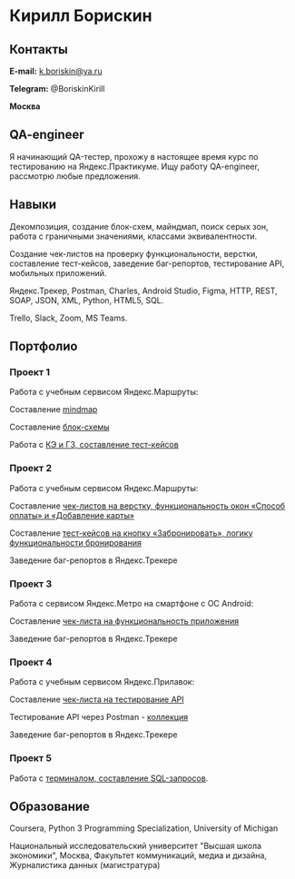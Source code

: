 # Кирилл Борискин

## Контакты

**E-mail:** k.boriskin@ya.ru

**Telegram:** @BoriskinKirill

**Москва**

## QA-engineer
Я начинающий QA-тестер, прохожу в настоящее время курс по тестированию на Яндекс.Практикуме. Ищу работу QA-engineer, рассмотрю любые предложения. 

## Навыки

Декомпозиция, создание блок-схем, майндмап, поиск серых зон, работа с граничными значениями, классами эквивалентности.

Создание чек-листов на проверку функциональности, верстки, составление тест-кейсов, заведение баг-репортов, тестирование API, мобильных приложений.

Яндекс.Трекер, Postman, Charles, Android Studio, Figma, HTTP, REST, SOAP, JSON, XML, Python, HTML5, SQL. 

Trello, Slack, Zoom, MS Teams. 

## Портфолио

### Проект 1
Работа с учебным сервисом Яндекс.Маршруты: 

Составление <a href="https://viewer.diagrams.net/?tags=%7B%7D&highlight=0000ff&edit=_blank&layers=1&nav=1&title=%D0%BC%D0%B0%D0%B8%CC%86%D0%BD%D0%B4%D0%BC%D0%B0%D0%BF%20%D1%84%D0%B8%D0%BD%D0%B0%D0%BB.drawio.png#R7V1bc9tGlv41rtrdKqLQjVvjkZSoJJN1kplk1rFfpiiJkpmRRYWiY3t%2B%2FQIkunm6%2BwAEAXSjCcKpUiQSBECc%2B%2B07b4KrT1%2B%2F2yxePr5d3y%2Bf3lD%2F%2Fuub4PoNpSEJE49mv%2BSvfdu%2FRlkae%2BH%2BtcfN6n7%2FKjm88OvqP8viRb949fPqfvkqHbhdr5%2B2qxf5xbv18%2FPybiu9tths1l%2Fkwx7WT%2FJVXxaPS%2B2FX%2B8WT8WrPr%2Ff%2FPV3q%2Fvtx%2BJoEqeHN75frh4%2FFhdnNNm%2F8WnBDy6%2By%2BvHxf36C3gpmL8Jrjbr9Xb%2F26evV8un%2FBnyJ7P%2F3E3Ju%2BKGN8vnbZ0PfLd%2B9%2Bfzl9XDj083%2F3q%2FmXz96f3tahKw4ua23%2Fh3Xt5nj6D483n9nP1vtll%2Ffr5f5ufxs7%2FWm%2B3H9eP6efH0v%2Bv1S%2FYiyV78Y7ndfisIuPi8XWcvfdx%2BeireXX5dbX8vPp7%2F%2Fj7%2F3YuKv66%2Fgreuv%2FE%2Fnrebb7%2FzE%2BR%2FgE%2Flfx4%2BtvuLf%2B5h%2FbwtboTmf%2BvPqXh0r%2BvPm7tlxcPhHLfYPC63VQ9xf1z%2B4MAFCip8t1x%2FWmb3lx2wWT4ttqu%2FZI5bFCz6KI4TH%2F1lvcpumfqFTNGk4KRCngLmy6fY32jxqQMnZL%2BA2zi8tOMPnFf%2BfA7u6fd3v71b%2FPjv1x%2Fef3%2F3mv48IXZ5hZzAKyrNBe%2F4p%2FFOp7yCPsTIDq9EgTVeqXocfy2ePhdf4U32gKc3%2Bc%2FZ9e5nuPsZ7X5O32TkZtmH%2FPzP9Gr3or97cf%2BTgd%2BD3U%2B6%2BznTWPLAfzkDffm42i5%2FfVnsaPcls1Qyry02d5xt6Cmq46%2FlZrv8WknA4t0gVAgRxR4rBOkLMCjcSnwEtiTyy8kuEayCOj9%2FfZd8W5FPP%2F199uPz39jn4N3v%2F%2BHUQZ%2FaGWr4h9XT09X6ab3ZfZfg4eGB3t1lr79uN%2Bt%2FL8E79%2FFtHMWt5DzQ5fzLvxcLto3obHb9%2FfXD3%2F5vlrz%2FMqF25FzhLmEiuhdzlJGC0Xs4hVPQZ9g5p7RSDdFI0dayT%2BJehD8OjQk%2FeclCoh%2F%2B%2FCN59%2FuH9d16Fry%2B%2FTChqR1e6YjuOM%2FRI46lalqWcYlpSdJb3xJ79aUwqu5a8fRSxj29vau29%2FSECwd9v5T7fm47coSFsiMXB%2FW8OFUqmzz59epx%2B8g%2B0tUy%2FPvff376%2Fm8%2F%2FnwzsSR%2BDcKxpuFXn45dWFP6UkueXRrL2p2kxrQ7yl08BTeyl132spRMUtlLpCm7Z6%2BYhB%2Fmv5G%2Fbr5dzR7nv3348m2Ss1di13sA7PFe4o6z4BX0GaZueQKh7gnQ%2BGlbPEyJ1PGfn9f8jcnr7jFPswOyx%2FV19%2BT4%2B9lvj7v%2F5y7FDXcgMqdhvvupOBb7RNIuc7RPJM3gR3zwkb13Mtu9ewVyUvPCFzl4LYyfioKfc5DAEtcKwVWugfezv0p0OM%2Fh3sSp9sfc8OeVPf79Iyu%2BvUnXqEPGru9MJWrewvd1ZypEnCkSm%2FKmiO6Bum7vkpYG736xZA8oreM7trx9aKXEorrRTMjsWDwimKxgOlYzXtZtp3KiUE2u7x%2BOOdeMnh2rDoNTLflmRPj65jM7VU%2FEmCXntZvc9BFgeIUthVYamllR9%2FFlY7s32tCoilQDla004%2BfxQQoiBpfjtaf%2BTXEbpq9vitMg9JjEbQlDjDGW2SBBB64kquFCqwrO9%2FwsGoFKLs5E3UQuOj%2FJL8vNKntKy43dSKOqSlVD9dnRfBPQcsNdw8jL7C34Fzcz2tl3UE9NjpzasBm3W2qZ5FweyFxORi6XuNySfUe4fEJDz0%2Fhv7AzNrfG5WjDi6U0T4%2B%2Bai3GrGoGOtpg1nnTUF3jjPeB2VVcZ09S%2FCFasqiJkuc12AiG9hPEI6%2B0Fn9brKL0l0a%2BXVYZLcVJrIK7MIml8iQhShKMEMvtyEiSIs8tzEBaPQBxvagMGAzgS%2BlbPxwP09iLZY0dk9odo130GuB8lTboNvjj86cX5YBWFbx2widHFvfLh8Xnp20roeQ2%2FLhUpp13hLXz4AyX6qYiPSeqaUn%2BM%2BWVtUOaT8nEXYHfr%2BUCnMjcwfLcXMvcoSW83nN5D1H%2BX3EceH3%2FD83x7f51o1SSSNHVYe0Un%2BoDdFdvq3j8Z9hVaqhgUdUxXEPt2PEFJkQJMkJzbeh4M4kBXmrKFw7yAe2cD%2BpKPkotS8n98yQg%2BsQ6z0u2GhGguON9o%2FW%2FRFKXjWTzsdqfVHe73bT2QpyoIg6tXDhRkgRhmHiR7kvEmC%2Bhthg24Uh0EiFwXKUcq310M1RQNSxw1Eb0lmLGCWopxTxggvYWcVbdtSmbARV5KCtmodStKuM2LHCCMs70bz7BBBWy7wVSHZHFunb2U66zoX5mxIuZIfob9hlOSifY5AIbzbQZFwh68nIyyau%2BOuGxED8RR3ZO9ZIUrdL5vKNQnS7rg5eXn2UOHLMpBwaAHzj4hG0o7oagB0pH4CRAEjgEoW6ceoEpoY5NkvcCSBrkHdyQqnHkEdirgUwYYjROYmEEOqexnvY3lKY7Moh7RtPffteeV0kFTkUWqdmFfnSM3FjuDn9ciGtQ5fsfGG5%2BePUCEAkqee04U%2FY2KlZ53038QQgUpBd750b9uy70fpLIlpxGouILFX2AeOihKS1PSuIz9PnuHn1bKKdqEKcjVJJJaoFmlPm1iBYlWGBljmwl4AtNPbCiUAtLt%2F5h1tKsz2UlUgoDgUopIiUWouKH4XExLzRFSaQi34qSIviFQBxc6AZKSUI8KfWR1CNrKES581KXJchEtRIQLdl9iJGA0duguqnguMsR6y4HPp3el8eBU8JxsCIXKdj9PEQrElI9g2uThMenrZ2koWN1gJKcEQEWbl74kYqzLzo41ars%2FvhMvuPFp9xWPd%2B%2BvpjOEbUh7ilWTunb8gPKXZBjad0ugBIqu4pUbNeKUnh7oFY3at80Up2OvGgSIe4jRpHAFEUoHk1XUARLpvscLoXKxBMBuQKXIioyaUVe9qRAzg0ih7FKZJLgmL0YQEkUeDyj1T2dLY9F95AKM9R9VanIjvfPWUIomQQa64XswHonj4JSpp4uSPXTdTf%2FiT88vZXDmb6NJpzuJodaqjlkYTdVWaomcBzCnkTjdmqfPXGH9BTbSQDMFwFpTf%2BSbCSNiChCHrOR4aHw2b2N1KcIR3XTubqxBHA9CammbpqCdmXek6ZufPvqhrVVN1Oi5X0Hp1w0opNAdLEczeb6XmzMAUdC36Jf%2FfVl8Sw9eU6Ru%2F1TytMZm8fb%2F8pFJydqrqfy%2Fwfhf%2B8em7%2FrbH9YfFo9fdsfLfIZxYne%2F5q9%2BNvy61Z9Y3%2Bi6Wa1eNr%2F%2Bv3y6a%2FldnW32P%2F5unh%2BnbwuN6s9gfyMDtvJ4mn1%2BLy%2F0GsmQltwE3Xa67sG9qzTBXjD31Ka%2FKbg4DmoYcltf9d7gM0yfDFR5Go5H1AyaShe3vNJFwOIjghrqmlVrqGhpB4iESirqSiXdi6qgV109KHHyrSuaxB2PkhQYs5jZaY1DDMHtCk2WBTLM%2FcR8T1mDCcJf3B28dZHhuXP3ZYvqzEsa8WwCsYXTT1GDp2jxC7v2sVOHnmXP%2FekJ96NSBveVXGGkJOZZlg6MmwvDGsrk64xbDvvQDkZtc%2Bww9%2B05ybD2oLQ0Bg2acOw6skC%2Bwx7frVKOgiOjWyVglSOjc%2FdJyiZVoTwcXOQUoKrZmCbEpxFhVnaK%2FA7AfmnGUhWXWlCc4YpoURBBqRx4IXIKBtWGmLE3ChbWNJ7VofASvqRgd8jrAN7eFQMIqTxDO2AMZiA5wFPQxmlQECnIJ%2FbcijcFYIRNRNLIg%2FbUonWZKnHKmxAO6rhRa%2B6gkeBghQdooB2knAOTQg1miZIdh0XQ1PUxPs%2F69vJgwxCkwi7e%2BmQKKi64j6Gl4SKZGKIgpw1Gsqj3ocNzaEPpHL%2F8WBI1FTlMUoDrCMblUhjMBslnmtZwzwrl85BW8iQaogLzEfhy8gBUcHKIGdU0oUGTd9UajCTtOkc%2FFkfGnffzL0rmkuwdn49JB0RsejrLPdvJcAaTwfNRXEa1Z4CMFjzjnDLXIeL1NmZhkxAATfAIe8h0x5bXUppCcCWseA2QUbBO23SmQKqz4HEAwMCPiifpRb6dqedanbGsyIqO3dphNgSTAkYw%2BlPcFdgSoDYz0Akpbh217I3EAAbA2fzhBsBe6oY1iDly2NDiXYSeF1xwvPnjDhUexhJRHRFQX1ETRiL3JKSBFgi0X7PFqpBuKJvpimwF772maScqrqhgEHGFWAZ%2FYNMdEPCJtij6CN2GmJ7Y6YQwX9DmcnYGCgrXxJb2gt7ksFBsWcM9FGah49Rt51PYnZwI3qbGuX9beO%2BpRb7lpildkeVhWjTqas4kE8UqPxluMrGSjL4oolbKP4p5pTUBp6SssbiMLh8Rj5toWJmwApRfpjwhPQ4W28SF35MXHyw5m1fozkyx4CwUoV7JgxZJEMTRI0xaizsZZahXU5USk0UYHcIgay2JrPUS5iqxjDx9XHAutqMJapljSPtZIY1GkfmbazRSjHyfDmJskfRcFK71f0KfjmanHOaLvSYwqhRTV2XmNN1qaVO62HrOi6yxnVdpOo6wprrOhWDMo50xWlY1xEfi%2FpKo69TuK8rnx9wMbJ%2FshyUsBHrlkAfNmfhlNZl4c7NdUtAXyS3ZJYxTm7X7JYzEmdZg3AAIgsI5EowqdW2TIOH%2Bw18f5fX0h7nuyM4%2BX2qJEuTdEQkPwSOg10j2ASI8ryZzlmeI93vOG1nB5tkVUfeMMMb3Sdn28VuFHGRRvSQtnUiWHGE2ZYQpCRikLkQBWu9SK3ggzRDyW%2BFANJlFqQXYPZUsc2HyR6YNcHWg6o7oztcbjHqZNM6ufZypP4wxUvuR8eLG3mjL94IHeONBtsbRt4wxBtu%2BXIESW%2F1zBvH9xMMljn4KV1hDjYqDmd4o%2Fu6drsgsLxPewwCpW%2FdSxAoiuppvVDQr1yzddmhIPFTGVVvEvjYsJzlaDBoAKVzLsrZgKINaxthxyK7oAECzUjnGnR2LErji1JHOndMZ8cirmDAWbxe6ezYhrhgwBm5XunsViBEAueC5A4zKL0SunOQzZarjRv0rI6ErkHowLG0VxNU3VFz16AzdYvOqXP9TwMRaD7JZJ%2FQ5GXxtPzhzz%2BSd79%2FWN%2BtZ8Hr2w9iKb2RXVotJbXDjFaXktr5YEG7pecIBV0aF3GNqPhD9N0KkPiNn3cFoSy7X1FasNL9pa1FFoNrU57bhyUABORm4En90E%2BUwbgkFNChx7L6YWBuMq5BGvDM4AwMqcfv1u%2F%2BfP6yevjx6eZf7zeTrz%2B9v11N6pq8tPNsMN70nyqTvlRF0qo9RpcqJ7IMgJBig1Km1Pfr59Xr63J%2F1Imq3PWS7zQG1doZALaK3kg9uhCWaiZXbudiZFq8xJcBZhfns80zof59bMsgAyZCXlt47R%2Fw0tzZC2jJTNA4UuenS1BvghQxFMZQb1Icf0TAGUpFfR3pMD%2BAcAaDANRXWpuAwmwCW1O5EtE%2BcrgSPeVKZYP1A2EeBPAqtIqXJMYqR83dft8rAIpWoeQU1AimSSKTP3hSBAA%2FCCOAEIiZ0OVQxysX4mgbB7gMEVhMZdwMcdprYKOuCsIerBADFyLA4Oz0Rw6%2BJ8IdHQZEB8jXlM3hhHBrrbJFV9gxiPIZgWvpcLC7L57d3qwc5vOSTFyIwCGJPTkSxqOpMEgMWIxaym3%2FMlI6DEf%2F8rQ0hIpEFiCiFwUIIqZBBwHJzI2%2BpfOME%2FhIU2qE4f9TUxs5xHjLqLVH33L0LUffUtNSJI0QLYX6lsYgnwXYxqilWmopMSeiSxVcMwgFIgQyLTQQFCYFxV0oGEU3VPuuc%2FkwIh%2BmOKIc9FES4pl2MFQnvNIG9Rz15cMItjfTB68z8BUicJ9iycylaQskEo0Qd1jsIrPjDosvMmqLUVuM2sIZbaH5FpTFnr69KmZWg2eK5K2uBYwyAxwO1ybPwLsxZ7DzJ1GaKfQU%2FJNXTk1QX9Du9ggxBqZuGoLNNiGIBwYhOkfoElHP1wuczC5dSpZBwsAYLiHnod3wqUN8L%2FDh%2B0nfpKrc%2Bsgkoz548gSRx8NLqNQCuxTBuwOmwsMQnsT0UowNYx6fM%2BmRLiUbxBPgC95wZxG6kgTbJzc4GmXPB90nhS0nMEckfmYjKyjHwPH0wNFK4UnZE3hiNHUhVEWIUVWbi%2FxTqKEjj2LP%2BNj61eEpRQR4NMQcPGPLWMWAJqIRX1B%2B%2F7TYPK4KPvPzXxAuI%2FRlW8L1Vxmb3m5WJ%2FPx7q1VRv6cFrtrezQqLn%2FgZf%2FuafH6Kt3v29f1T%2BvNp3zm42SNrX6tsPhaR8t6WPQiVa4OTRZYsmyupbGETIqPw2waAdvZRPHQBzVAmKgSzRto%2BU4vTioVvBs5bwUPC8F3F6Mo8N6aadjjVPCfFs%2BP0mf%2B8c9ycpdrn5fLUT00Yh7vw4IZNbtOMx8bHvPvY0%2BB3Z4CeYjOWl%2BBuF3RWleu0MUtepdXADiWiIk9DmAKG6KwMY049AJjPVHh8Hb7xHdsefugE%2F5%2BsWQP7VAGSFgbEjV0DMEt0tNoI6E7IbRjEG6Rc0hAQyG0WxAFJKIjoc0Q2jEQt3h4YH1uEDp2zEaHI265iSEjGM3AoG8XbR1as%2BcgfUSlw9Qc1BUSDBU91Hr3DJOvQrCWLNDAIZ3NmaBJyGW5JHcRNEWBDGbO%2FMjTS27oPnBmLMUTIk04o1S2lsqTGhk77ERUMkt%2BeZsmnwqUcio8j0R9WXjF2a7BRWEyHN6kf3minabMk3MgcZoJt94SGWDSHZmTbptDYcakuyukL6V6ozD4XBILJM0JxdHnKUwld1teQx0ikyexjwF3BVgfqbkaaWgTD8l1Jhcj4weWJpoWT46xevk0nVQRVYzbHNiQqxJZE0UAWIuIwF2FskG7IGliBDcZWM3PoMlAGhgvV5puZN%2FHl%2FsFrt6g3tOBsWlrT0q%2FNKy5wevC4djyYv4QBSeluOBEyPiJOcGJnNtG4HYii9VNZEWOrYWKeqsq1idYGUvQozzRK6VdS1kiTeMXawtrZhqnsKVkXpLxG5pNEtEN7xz1YwTPmFht3orGfLuJjnhHPMJTvcALScRFCVWcQ%2BL7iCjaRT2JR9fwFIeBuwE1apyOtafEzjWcHXf4zoPSkWP9KcnYcWaI0L31pyS%2Fbp7Y9mf2%2FMPN%2Fdv7l9Xrb9%2FuJ7rm7m%2FXTXcWtRnB0AfU2wY59G4a6N%2BLpyB1ioKkgWK9eBL2liHDSdigSffiSdhb6gsnIe2VhMe3MTpJw96iEZyGwUjD02noWJwRlffn9TQA7vqUt2iNU%2Bb8fAwbH%2BbW0FFCc3k8N6ad%2B8vLkYx7%2BIAxTM2FiYfUbcPU41k0A0I2iA4i11LlqTxufBgWFpISc7HS52677Uf1tT6kTnv%2Bghm%2FhDIELX7qHVcz8DWPTli70o%2Fl0qizHc1FaUQ8KmuuMGEeTX3xT1diYpWI1MRvTn8NomfLRf1VBraCAWGVegxCAbWs%2BWmDN7Xup2wAQAGYkNUNhRNBEC4HAjb72g7k%2FXXFuzU7puGpFNftRK0dzN44pjHrfTt9UVOFSRg1cKbwAi8%2BKGCkwhtxKFA7Y1SxzTGqDpFyuuoNIpiwiFduZFUDtRPqDgqxCorfq4TIPzG640pgTvOTpMIxre6o4NryoNygG6e32F97w5VIrHc9QVtwQ4KFcuak8Ex3YI1SOEphN5EJiTwElDzE1raEqUi%2FGGiPQHArCw4VvAn3L5RCf8FxJoEzRviMueKRcV9yClk9lFk0v7y3O%2FUUcKfsb%2Be%2FR1DGFGY5wh4yLx1jlmjJ7kOMWRi9DeKOELsmsdqhGvAWOJh7861OTCSx9mTPvYdG0KyMyqW0PF7CSAppPd5DkzjWFsfCkdAtCY13bnRe9y8%2B%2Bst6tUugcN1CfKKsByNhTD3GAAagfNL9vRfnUfhH3Fjz2mZgu8XA8%2F1AZqE4SI4w0e6vXzI3L%2Fu2y80bvOrZQv13yUmOaQx%2B4%2Bq6Bn132PSQx1GdWcWu82EUo66fFWueRkotLQh1IBl0m5O5HvdkeD3uRnV8VNuYOwbYliBB9rWo9h0djIE5YQJywjDtCdFzYMqXapcQieuz99AxG0sT4iXkYGJ1TF2KRXY8DWKA9uWFpm5KLlOg3xnQ7z6YaYJaHi6kvJHz7jeVyYor8Hoq5RaQ9AjcFBDw2oU4eCrfGMxUhOAq9HDnUj0nke9HkR7I5vPTZUh5XIpR3MXRPWz3sCRRQUhPl6gARan2PQ5faCA6QnydnkxpvyYxrWsSOeaQMyYR2Wo%2BZrvckvwwexCBvlEDHco25yUzPC9aZfeO2hNoGNF6ue4wxYURa8tAA2CVvDNRY5XI4zMM0DKEWBbdmK%2FFBoHd51pTz2nLU4i8eslXW12KhAIUPChyBJzzWNffoaQFgT2VZp%2FyFU4U9tRE4LAQfBehMrjniX81x9pMLO00ycImRRFMokCvkcQxogXMoXiwsbVv1AKjFrCmBcJArpNOaEg8vbEltovlw5AAY9QCoxYYtUAvyxmp7hZEGKKQOYXA7%2BjCUkQpqZsiSqlbKaIUD%2FyngSbgsNShqB0GDtbl9KoQZPUkdeolw8juRjG2UYNgHru5ribOee6keKQc47FkT3FJafgF3qXgLGHBRJkEtUi%2BVtuQag9lScczZEhkxjWKY4%2BmeiaJ2eyzEzVCB41FvPv3pjvA2oco%2F6%2BllYlrW5neavPkZfG0%2FOHPP5J3v39Y361nwevbDxPagNBWER%2BOOHecduVs0jFV0adImGOuwzid3vuKJt3bCuQJB91mh5phvsaMpijq6xOaMDCNsDupmDq84r4CnABJwDGi7rc392DItHiF1p%2ByAD%2FhfKjSciFjRktfisl3y8A3jcBb%2BnV1d1grbzoUvHL9lh8HXt%2F%2Fa6b3Tmga9OXMFomjFMlsUazKRcxVRNMxwW1uLSQMF04HojhoHKUPDzr6M1m2FTWqrJQUItrVQPVcy4aJW70CEQjXoQEMufSOsF1oHFzLikZ5gBQonYq5uhtw2FS7N%2FQhjHqqKMQFShSV%2BHq%2BLUxCPvzW9YQ36hSOYPouaynFhTMD43CigA6IO9DiSQgU%2FA2ggiDQFXiw0OeU80iSkwntBqSa5hOqVogCjxcClRCNN%2BRBYsktB%2F4wupP1Aijdgx4oTnS7kbirjXlvpA2Om%2F0qg%2F8%2F7XQQj%2FekZm0nXYJy01%2FmLJhxCVKkBEeRrKqYgurcIxgXZ1%2B8R4CYwYIcz7evL7Kojj6Dj02hMEA52I%2Bw166BrBeVNJFQlsBJuIAn64SNVhm9N5tdFct3a5WvZPYkBwS7%2Fe%2BjtS6z1inWMJNg1to3Za2xLKNaKnu%2Bn2426y%2FZXzsE69Xdm5LpBVHZ6mDq2M0aWF1gCUjQii6LtvgTPlVy11GiMMr%2Bu2t4E8ipEvVUqofYHXQF%2BmixnaK9cOLy62q7x7ZgLCj%2Bzj9JPN%2BPir8PH83%2FgJ%2FUcC3Ogq%2Frbtmwxdd%2BKvUZpl1xOQkijzciiZjJMqMTjNNHP8yVCKnKcTocINWAAuBJlQVAMISKNBdf70YW%2BbvRe8K9p4zrkfIHOotoynmiDfC7mvQVCYOUcPvzHryF2yKDWIxH7U5Yt1Es7G2rTEzCD%2FPfyF83365mj%2FPfPnz5NrmZNMDda9MmJv7odT8X%2BiSCmgTsb%2F0oetvJSMBTCdgbwBl62w3Aspq037pIiLQvQuBL0hoM0lyOKOGPrLdVhVW3fUqUoa4UY17m1iVloNtPy4cteAfuPwvi4%2FuPYI%2BkgohWWiw4KXdt49sQgK841%2FKpektorFXZmRRlNEn5wqAD7mfTQxjt0rXCGSeBwgvKXd9lVMpzLV2EGBMahApyeIy0WKFzU51kaFE5pv16pSevq%2BwIuBV9FnWRsJLeFv%2FiJOzXLz11Vsg2CfFn5hgJ7XimXflDTlDQrdACx6Ib4Vlb2syAqts20pR6oWY1MwcMa0yOEj5r0TnBORSJrewcSM0VAluenHNQXHuLP%2FHoxU5q1SYhCBJI4t%2Fdd4sU55UKcIOEbnkvBEkGXO9mGQ%2BxZQKakHToH7iyCoX%2BqbfTsmgc6tfsGYkddTtICNODxx7MoOUilaNmsLboErdEN7AcePheDuskb3Q5GkDiG13M%2BafHqV0bqoJvZHOF3Poelos1tnVpmLhVhAwtxR2DIqFbuQKCQIsckgWwTUeGSrwQxyaHGHMiwreUV23i2jhm%2FCoPdETqKHWXnN2Rz%2FRSwomA3OTi6mcSDHa78OUupzbPnnzi7vpoKysEhpcula1SkteUTKRz1NocdIbJXjETIDgA2QeBLtjrogcT54KLCG97UBpJYkhpVJ%2FYtNIo3x7SjdKo3okGd3OaqyoNVv%2FEmv6JGeaJYhooIsb8UGopaL80HUTi2IwOOnJiwzqI13cQHfSCKqBP2f2sij41P%2F8FmbIh9AWO38AZoKssLrzdrJpPqvu7aTvplt6%2Brn9abz7lw0JlYz21G%2FPCF%2B2CT4vnR%2Bkz%2F%2FhnydhPGY6jwGtEERwrOwqzl18GrTVJFpP3rzWDMdwzojVpYMhzO3Ji01qzPNwbteaJWjOFpV3FeWxQzr1sbUqpCz4o36A5oD3zYnVN2bKbUnIeb4pCFqbgB9Ku1Xg7KjewmSOVj1PZrZo%2FC0Yqm6CyWwNarEHmcqTycSq7VUpmvW0kGzaV3SpdsgZDWmapfPLSGTfJ3NsiIZzMDRoORjLXILNbwwesQc%2FlqLOPt5v4bg02sAZlm1Ga69DZrZ7aVG%2FINLbrrS3MZYs9vh2q4942veH8ZBuMRKHp8fnpcyAq8d0Kf7HNv%2BcHg1jWG3IiAnja1cp1%2Fpa02zaFW2dDkbXX%2B9UqET5OytUvNndcIqhZCTlh01uqLqINSerxARuYu8cQPsKAf7h7UaC6KBwaEGHrDwMMMgPvxiWTdWe4Yz7gmHIc55GXIY%2B1GHaxVb4yO6zuKIfyGILqmGEYzp7IwJgX6yubmVVCILtFrpWd3AJ5CSA5DJAcAY09pmsuu%2BRAeikPLTlQben%2B2xBIkCCKKbBKAHxMqbQnapD2ISQJN8z9EQJZo5ArJriv%2BIbvyIL9vSgKzBCIEjEv1JsiSGKVKuVA652tfuk%2BVHn9vHp9XRZ7%2B04LW1zHaBcAS1KTUSS9xQ%2FYwyoqaw6vQOc7XLMLezzd3DTlGFURYhDtqR6IEfmnUEOHri%2FpC6scTxiCFkwjj%2Bo%2Bc4h5acYGpHhtxfG%2BSR12NU%2B8FZfvsalSxq2tDDOK2A%2Buf5gDxaTka4QwzWQ5FB%2BH%2BK3ksEKW%2BkgyB2Z%2F8p8Ci1YMFsGEEUgnSGJ9rbkoTD4MrqYQOSV4b90g9TZubW3RiToAdROlgUdgg7ameWKrXrGo91lJ8TpmYTsdKtRlVthv2KIdyHtlfBljGmJD1881o7pLKCgCThjJ63Z8fMUOopGmMky2oo5mha9xWIg9B1%2BTAT2MzWXz5DpUzfrC65n8PaEvOgWX9GWlLG6darebHtfm4ha9U33U89dcwtvhMNuMeUFSpbmiFNFccZh9ypjyGkR9yjVVdpryqSh0CRFMgQ%2BjoO0TcM6jq7%2BEeoHuFlQMlf4PhRpY3%2BbFx7qFN5j%2FTEq%2BWuUQ92B1gubNRL6XBpU6AVtBaNCbKd9sbj2QOo8pM9RtOcmgCrEQ0gmNN5QwET9xt0i6HPSSqHx8%2FbUd1Y4MPImed%2B9g8vgsZVre48lkqx9EXqCn7kMaYThiYeSlxkQbKaSMoj2K9ijapaKdxpEk2spyzpR5iV6eNira%2BFIuXbBzajGZXwVvQaISsNsJLlWiEu9KvOXLHTpiq5NBcrdZfVaf3LvRZSqRGMf%2BwvavMuLRDlqnUPrS5vT1T1nHa7Z03h8RMyp6UVKPjlEOBW2KjnZAcw3tDUS%2FUu29gb2NsuGUaAAk0A5w3PeTN1LDdZCKF04CHHeRuL210lfddkNzCPMmU6kcPFDlGAcY4M0xPRlSj5kiYEkHZE17p%2Be85xIZJZs4eNtH886x2rbPEEHxHsr6DupBIqEvCkOjsq0rAyFiwjy%2FJhHDDooFKBFL4OJrSqUex0JfFGaM9x8PBk3QIPS9ND5Z6UamIkjLGPPFDGgBVMffagYyb9IBojUdIOqU%2F0NK7OcpUN9FuudQTkqAbYXFJrHOucJvOiTXzl6YJyElHkdIKKSZ8UkqKL4kFvkAKMGJKRNbts2jLH%2FISlT10D3giFNA%2BL%2B0PvVCUxkegnRxjyJrjORJ7AVIXs%2B2zFoChzW0lgW3hHVzBtStnAG2Z%2BN6XB7Z4Y6lXRZWro2SgEVeGGuCaHTJEk7%2Bi1iw0aH09oYliSvSBliSNvFQbJIw0klYshSyNzwqnIaWRHBQNOT4Io7QEFs8c32ZKwUxcxf5KLxAdqhdY9cAx3FYGwVrS13lga4IncMLIs9nxQSJksRj%2FuGfmrGNmAeb95Use92FEy0v0936icqgbGwRrNsiWNZH79cErYLde0cArEAf4knAV74cnup35svDQHzEp3G%2F42HKwGgvY8UEaEUvY%2FXKJHHnF7o7xIgnlG9S1gL%2FwEOKXlEofCbJFwq9KDRlPce1dhasZ0hTG9bzyGUaW8%2Fsz806V6eHwzNR%2FPh2fb%2FMj%2Fh%2F">mindmap</a>

Составление <a href="https://viewer.diagrams.net/?tags=%7B%7D&highlight=0000ff&edit=_blank&layers=1&nav=1&title=%D0%91%D0%BB%D0%BE%D0%BA_%D1%81%D1%85%D0%B5%D0%BC%D0%B0.png#R7V3fc6M2EP5rPNM%2BkAGBMH507Ng3mbtO21x7TV86xCY2Fww%2BwIl9f30lJIEAgX8bJeYeHLMIIe%2Bn3f12JbiOPlisx6G9nH8Jpo7XAep03dGHHQAMQ%2BveWOgLlm2ITOvpOpPNQndKpZngwf3pUKFKpSt36kS5hnEQeLG7zAsnge87kzgns8MweMs3ew68%2FF2X9swpCR4mtkel6g3I5N%2FcaTwncgt0M%2Fknx53N2b01s0fOLGzWmP6WaG5PgzdOpN919EEYBDH5tlgPHA%2FrkGmGXDeqOJsOOHT8eJcLvj0%2Ffv7%2B5f51Hf6mfJ45XW84%2BKnQXqJ4w36yM0UaoIdBGM%2BDWeDb3l0mvQ2DlT91cK8qOsrafA6CJRJqSPjdieMNhdNexQESzeOFR8%2BiAYebf%2FD1N5AdPtLukoPhOne0oUflX8yGH6zCCR1%2FvPJGoD%2F2e%2BuXP774b1DXxiH7mbEdzhx66ev94KsCP92NB95j6IwH0Px7rFC0sQ64G1B9jp1g4aDxoAah49mx%2B5qfOzadbLO0XYYG%2BkIBEYNTN%2BpX21vRO3WQHnpD%2FHmrdpAurS77jj5vk8%2B7EqIZXlj5b3M3dh6WdqKvN2S7eWyiOAxe0qmOJc%2BBH1MoNaMOhVcnjJ11rd7oWZ3aCHUMikFN5C2zMI2ZzZyzLtbu5JoGYk33qUbxJ9E6TLRuvgMdM11RHZvqBXUstC1oNeFripot6%2F4Ir3Jyd0Ev%2FT1w0VhSKBUd6HkwQQEk4tjoZQWc0nEc4YjE9tHXEptIrQRZhsp915JPkHyi%2B5r2AtuB%2FxQtE62bXozxWNp%2BblKYP1Y4It5OAi8IO3ofq2%2F29AtANoc6UXHgxX9149ekFxUDrDzbC9fbkNbRyo0ih7RK70o7fXxAwq%2FOOi6eIM0j24%2BUyAndZ67vKJk9uGfNWK7JCWSDsWJ77syn90QAkG7MtENzhv8aWG%2BcmjAA1HNTDSABUQK5oMa1qJK4FkW39Bst78MNuKN%2FsU7gX4RUBn44KlNHUXgqI1RHY1SmbtS8A6HTH89PoQMoGh%2Bgxle0sCRSj7hIfUs9Dv7e5eSA402ARXOuPbVTnlIVuk1pgEUlQNgM9TbirJv8wvNbNzgLcdC7LAe6hGULJ4%2FRfU%2BmfSLGIdSEXjZ%2BscakMn6jEeaX4qfl0MvAlBg%2FUyr89OOdt17nvAFHHSFlSdSJqpzTrcp4VUL0kgE9hUcPJ%2BfNIRcSDI7GWVV89tgBbKPF1cyzzIQHqN1T6O7GbcsjUj3bn%2BVu%2FudfB4xYRiJfpX6UJOt9VVNUC%2F9VOxUUXR9VnamK%2Blt0VDW%2BPRKNndOJebB4WkXHkg39NGRDgzeW2uP%2F5cgH6AmyCtO80a0y%2FdC0s1UuyvWeK%2BUfRjl%2B1dXTJIlfxvHxy6gJGB%2B%2BDLIt5uygJ6juXQa5eP50nuL2RQsj4unfa%2Bl3jlZvpd8skkjivyBo489%2BAHalws%2BsjD97E8JL5E%2BnTIW2cNPT0%2BL9sqCrSnbUJ3vyMkv8glIcpwHpQA02YqP7qzhFskiKhMuNh6VIUickitbL0gu5spBGqqDn9OYn99IVy6eadtjyaT8M7Q3XbIkbRAfcKIOddHno4mydFmXObvYth8joRQ9Y%2B9Xh3kmP9NmNonWbXfsV%2B0a1pLorTXFY%2BNme48hVo4F6m%2BNUI3ih7UdHIcjG3aY5bZoj05oOSVRQwnLwmo7cCYuhypqwNLu5XKagDHYNylAqlw6NNijvi6AuFYKinbttUG6DcuNBmVYRwQetIposqsoVkRtZCTyrXz65u60o7UH2xN%2F5H8Go%2FaHtIxj7l%2BH233sgfxkOWuaNpeWmpARluHf1DMZZ%2FRLclS82ttUX%2FNQca%2Fjv%2FejH%2Feq%2FEQzWL%2FcR27j1%2FlK22sB9EFxC%2FWhysXvYsvuW3cvH7gEtuZHt1B%2BP3VugtAYmB8E3G1kHO2sgPXl8rCD43eID85cm%2BIJdYi3B34ngH7C5WH6Cb6n5%2Bdg8uzeaYfdrN%2BbIPTp65M5kzBAfyFUJlmt51hQ9xVeE05%2F28VuT0NHEs6PIneSxyIO5XctZZrYfsa9E52QPnnBGBAU2xGTHBpWeuSWokOlWCirlnkyY7wl2LxueTMFDNMP0ZUSQhqHihMI%2BXOQ8ByTwDP3Ax07i2fW8gog6%2FuEETQEHyW%2Bx63QnttenJxbudJp4GJG3rp%2Bop3DPeuEpea3snU3BxNLPxvwEqeA14wOgbACJ%2Bd3VAmSYsgEk2Eh7zQCZ0gFktQDlMgRLNoB6YoAMVgy8FmgK5MAQvHvvosAwrnj1wChaVzZoKl7yeX3QiF4q1zg6oEWHoCNab24cHfGeiCtEp1QsvCA0wnXSxjca1b4Mjy%2FyXWaZ99D60OmqOnW%2Fs2hAZD2BLNQCbqHW6ACVLTukQvJJFiJ63Hpu%2BqZEfr2YNQb8IobFWpJ%2B0jp%2Bud4sYZ1eU0GBhquwZHuXfRPqu9q1vZOR1r3hdGshvrEd2XWjfg9vQuXdgMYtPbItHoDvIV2AS92DVfn47%2Fms%2BjzvQNWgccaXoKLD7H%2BBIJ49%2By819Lv%2FAQ%3D%3D">блок-схемы</a>

Работа с <a href="https://docs.google.com/spreadsheets/d/1ilJaeWgPSx601-0WJIfsU7vsqrCakKyJEH006FJR9Hg/edit?usp=sharing">КЭ и ГЗ, составление тест-кейсов</a>

### Проект 2 
Работа с учебным сервисом Яндекс.Маршруты: 

Составление <a href="https://docs.google.com/spreadsheets/d/1yZQbxdyISWvUgJUXfcVBQ6wtzWYUUey1IE-smD742uM/edit#gid=899462569">чек-листов на верстку, функциональность окон «Способ оплаты» и «Добавление карты»</a>

Составление <a href="https://docs.google.com/spreadsheets/d/1yZQbxdyISWvUgJUXfcVBQ6wtzWYUUey1IE-smD742uM/edit#gid=899462569">тест-кейсов на кнопку «Забронировать», логику функциональности бронирования</a>

Заведение баг-репортов в Яндекс.Трекере

### Проект 3
Работа с сервисом Яндекс.Метро на смартфоне с ОС Android: 

Составление <a href="https://docs.google.com/spreadsheets/d/1dEP81cwL3KMGu8E63SyeajMMtF-_8ljsFfh06T3b6-Y/edit?usp=sharing">чек-листа на функциональность приложения</a>

Заведение баг-репортов в Яндекс.Трекере

### Проект 4
Работа с учебным сервисом Яндекс.Прилавок:

Составление <a href="https://docs.google.com/spreadsheets/d/1dEP81cwL3KMGu8E63SyeajMMtF-_8ljsFfh06T3b6-Y/edit?usp=sharing">чек-листа на тестирование API</a>

Тестирование API через Postman - <a href="https://github.com/kkkvvvbbb/resume/blob/main/Project.postman_collection.json">коллекция</a>

Заведение баг-репортов в Яндекс.Трекере

### Проект 5

Работа с <a href="https://docs.google.com/document/d/1-LCdBjVELRPB9iJyKpAQp5MMfISWOJ-P4ZLisryrNPw/edit?usp=sharing">терминалом, составление SQL-запросов</a>.



## Образование

Coursera, Python 3 Programming Specialization, University of Michigan

Национальный исследовательский университет "Высшая школа экономики", Москва,
Факультет коммуникаций, медиа и дизайна, Журналистика данных (магистратура)
